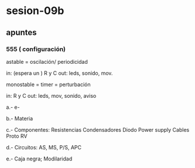 # sesion-09b

## apuntes
### 555 ( configuración)

astable = oscilación/ periodicidad 

in: (espera un ) R y C      out: leds, sonido, mov. 



monostable = timer = perturbación 

in: R y C                   out: leds, mov, sonido, aviso


a.- e- 

b.- Materia 

c.- Componentes: 
Resistencias 
Condensadores 
Diodo
Power supply 
Cables 
Proto
RV

d.- Circuitos: AS, MS, P/S, APC

e.- Caja negra; Modilaridad
